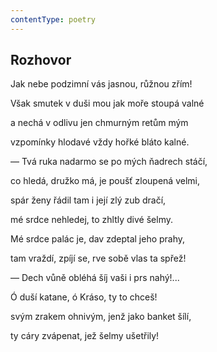```yaml
---
contentType: poetry
---
```


## Rozhovor

Jak nebe podzimní vás jasnou, růžnou zřím!

Však smutek v duši mou jak moře stoupá valné

a nechá v odlivu jen chmurným retům mým

vzpomínky hlodavé vždy hořké bláto kalné.

— Tvá ruka nadarmo se po mých ňadrech stáčí,

co hledá, družko má, je poušť zloupená velmi,

spár ženy řádil tam i její zlý zub dračí,

mé srdce nehledej, to zhltly divé šelmy.

Mé srdce palác je, dav zdeptal jeho prahy,

tam vraždí, zpíjí se, rve sobě vlas ta spřež!

— Dech vůně obléhá šíj vaši i prs nahý!...

Ó duší katane, ó Kráso, ty to chceš!

svým zrakem ohnivým, jenž jako banket šílí,

ty cáry zvápenat, jež šelmy ušetřily!
